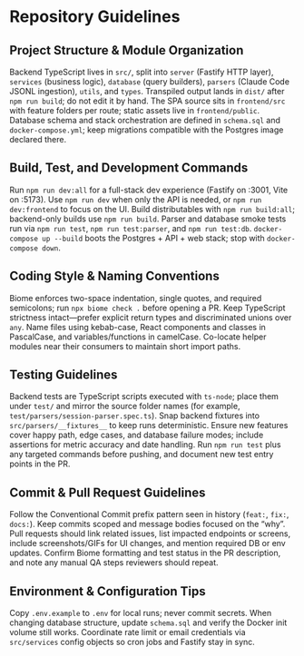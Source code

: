 # Repository Guidelines

## Project Structure & Module Organization
Backend TypeScript lives in `src/`, split into `server` (Fastify HTTP layer), `services` (business logic), `database` (query builders), `parsers` (Claude Code JSONL ingestion), `utils`, and `types`. Transpiled output lands in `dist/` after `npm run build`; do not edit it by hand. The SPA source sits in `frontend/src` with feature folders per route; static assets live in `frontend/public`. Database schema and stack orchestration are defined in `schema.sql` and `docker-compose.yml`; keep migrations compatible with the Postgres image declared there.

## Build, Test, and Development Commands
Run `npm run dev:all` for a full-stack dev experience (Fastify on :3001, Vite on :5173). Use `npm run dev` when only the API is needed, or `npm run dev:frontend` to focus on the UI. Build distributables with `npm run build:all`; backend-only builds use `npm run build`. Parser and database smoke tests run via `npm run test`, `npm run test:parser`, and `npm run test:db`. `docker-compose up --build` boots the Postgres + API + web stack; stop with `docker-compose down`.

## Coding Style & Naming Conventions
Biome enforces two-space indentation, single quotes, and required semicolons; run `npx biome check .` before opening a PR. Keep TypeScript strictness intact—prefer explicit return types and discriminated unions over `any`. Name files using kebab-case, React components and classes in PascalCase, and variables/functions in camelCase. Co-locate helper modules near their consumers to maintain short import paths.

## Testing Guidelines
Backend tests are TypeScript scripts executed with `ts-node`; place them under `test/` and mirror the source folder names (for example, `test/parsers/session-parser.spec.ts`). Snap backend fixtures into `src/parsers/__fixtures__` to keep runs deterministic. Ensure new features cover happy path, edge cases, and database failure modes; include assertions for metric accuracy and date handling. Run `npm run test` plus any targeted commands before pushing, and document new test entry points in the PR.

## Commit & Pull Request Guidelines
Follow the Conventional Commit prefix pattern seen in history (`feat:`, `fix:`, `docs:`). Keep commits scoped and message bodies focused on the “why”. Pull requests should link related issues, list impacted endpoints or screens, include screenshots/GIFs for UI changes, and mention required DB or env updates. Confirm Biome formatting and test status in the PR description, and note any manual QA steps reviewers should repeat.

## Environment & Configuration Tips
Copy `.env.example` to `.env` for local runs; never commit secrets. When changing database structure, update `schema.sql` and verify the Docker init volume still works. Coordinate rate limit or email credentials via `src/services` config objects so cron jobs and Fastify stay in sync.
